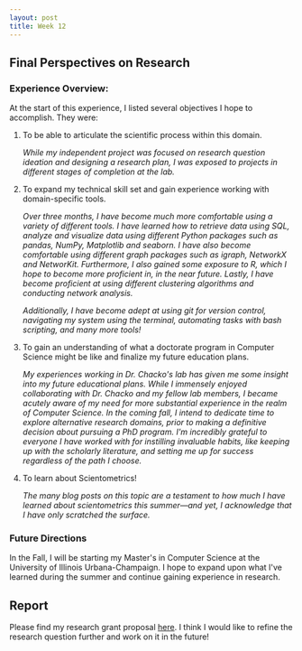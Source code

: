 ```yaml
---
layout: post
title: Week 12
---
```


## Final Perspectives on Research

### Experience Overview:
At the start of this experience, I listed several objectives I hope to accomplish. They were: 

1. To be able to articulate the scientific process within this domain. 
	
	*While my independent project was focused on research question ideation and designing a research plan, I was exposed to projects in different stages of completion at the lab.*

2. To expand my technical skill set and gain experience working with domain-specific tools.

	 *Over three months, I have become much more comfortable using a variety of different tools. I have learned how to retrieve data using SQL, analyze and visualize data using different Python packages such as pandas, NumPy, Matplotlib and seaborn. I have also become comfortable using different graph packages such as igraph, NetworkX and NetworKit. Furthermore, I also gained some exposure to R, which I hope to become more proficient in, in the near future. Lastly, I have become proficient at using different clustering algorithms and conducting network analysis.* 
	 
	 *Additionally, I have become adept at using git for version control, navigating my system using the terminal, automating tasks with bash scripting, and many more tools!*

3. To gain an understanding of what a doctorate program in Computer Science might be like and finalize my future education plans.

	 *My experiences working in Dr. Chacko's lab has given me some insight into my future educational plans. While I immensely enjoyed collaborating with Dr. Chacko and my fellow lab members, I became acutely aware of my need for more substantial experience in the realm of Computer Science. In the coming fall, I intend to dedicate time to explore alternative research domains, prior to making a definitive decision about pursuing a PhD program. I'm incredibly grateful to everyone I have worked with for instilling invaluable habits, like keeping up with the scholarly literature, and setting me up for success regardless of the path I choose.*

4. To learn about Scientometrics!
	
	*The many blog posts on this topic are a testament to how much I have learned about scientometrics this summer—and yet, I acknowledge that I have only scratched the surface.*

### Future Directions

In the Fall, I will be starting my Master's in Computer Science at the University of Illinois Urbana-Champaign. I hope to expand upon what I've learned during the summer and continue gaining experience in research. 

## Report

Please find my research grant proposal [here](../files/ResearchProposal_Final.pdf). I think I would like to refine the research question further and work on it in the future!





